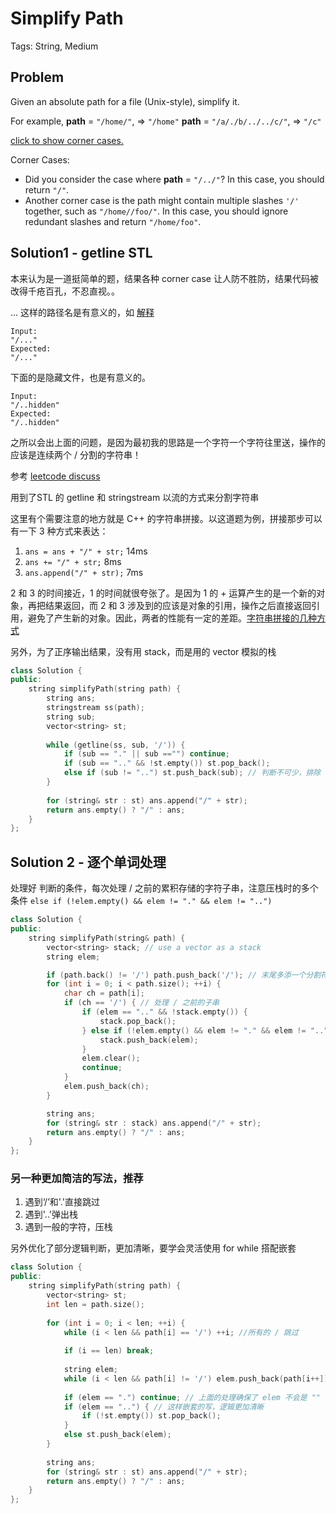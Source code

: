 # Simplify Path

Tags: String, Medium

## Problem

Given an absolute path for a file (Unix-style), simplify it.

For example,
**path** = `"/home/"`, => `"/home"`
**path** = `"/a/./b/../../c/"`, => `"/c"`

[click to show corner cases.](https://leetcode.com/problems/simplify-path/description/#)

Corner Cases:

- Did you consider the case where **path** = `"/../"`?
  In this case, you should return `"/"`.
- Another corner case is the path might contain multiple slashes `'/'` together, such as `"/home//foo/"`.
  In this case, you should ignore redundant slashes and return `"/home/foo"`.

## Solution1 - getline STL

本来认为是一道挺简单的题，结果各种 corner case 让人防不胜防，结果代码被改得千疮百孔，不忍直视。。

... 这样的路径名是有意义的，如 [解释](https://leetcode.com/problems/simplify-path/discuss/25841/Don't-understand-the-testcase-%22abc...%22)

```
Input:
"/..."
Expected:
"/..."
```

下面的是隐藏文件，也是有意义的。

```
Input:
"/..hidden"
Expected:
"/..hidden"
```

之所以会出上面的问题，是因为最初我的思路是一个字符一个字符往里送，操作的应该是连续两个 / 分割的字符串！

参考 [leetcode discuss](https://leetcode.com/problems/simplify-path/discuss/25680/C++-10-lines-solution)

用到了STL 的 getline 和 stringstream 以流的方式来分割字符串

这里有个需要注意的地方就是 C++ 的字符串拼接。以这道题为例，拼接那步可以有一下 3 种方式来表达：

1. `ans = ans + "/" + str;` 14ms
2. `ans += "/" + str;` 8ms
3. `ans.append("/" + str);` 7ms

2 和 3 的时间接近，1 的时间就很夸张了。是因为 1 的 + 运算产生的是一个新的对象，再把结果返回，而 2 和 3 涉及到的应该是对象的引用，操作之后直接返回引用，避免了产生新的对象。因此，两者的性能有一定的差距。[字符串拼接的几种方式](http://blog.csdn.net/ljp1919/article/details/48134335)

另外，为了正序输出结果，没有用 stack，而是用的 vector 模拟的栈

```cpp
class Solution {
public:
    string simplifyPath(string path) {
        string ans;
        stringstream ss(path);
        string sub;
        vector<string> st;
        
        while (getline(ss, sub, '/')) {
            if (sub == "." || sub =="") continue;
            if (sub == ".." && !st.empty()) st.pop_back();
            else if (sub != "..") st.push_back(sub); // 判断不可少，排除 .. 的情况
        }
        
        for (string& str : st) ans.append("/" + str);
        return ans.empty() ? "/" : ans;
    }
};
```

## Solution 2 - 逐个单词处理

处理好 判断的条件，每次处理 / 之前的累积存储的字符子串，注意压栈时的多个条件 `else if (!elem.empty() && elem != "." && elem != "..") `

```cpp
class Solution {
public:
    string simplifyPath(string& path) {
        vector<string> stack; // use a vector as a stack
        string elem;

        if (path.back() != '/') path.push_back('/'); // 末尾多添一个分割符， 保证 /home 这样的输入正常处理
        for (int i = 0; i < path.size(); ++i) {
            char ch = path[i];
            if (ch == '/') { // 处理 / 之前的子串
                if (elem == ".." && !stack.empty()) {
                    stack.pop_back(); 
                } else if (!elem.empty() && elem != "." && elem != "..") {
                    stack.push_back(elem);                    
                }
                elem.clear();
                continue;
            }
            elem.push_back(ch);
        }

        string ans;
        for (string& str : stack) ans.append("/" + str);
        return ans.empty() ? "/" : ans;
    }
};
```

### 另一种更加简洁的写法，推荐

1. 遇到‘/’和'.'直接跳过
2. 遇到'..'弹出栈
3. 遇到一般的字符，压栈

另外优化了部分逻辑判断，更加清晰，要学会灵活使用 for while 搭配嵌套

```cpp
class Solution {
public:
    string simplifyPath(string path) {
        vector<string> st;
        int len = path.size();
        
        for (int i = 0; i < len; ++i) {
            while (i < len && path[i] == '/') ++i; //所有的 / 跳过
            
            if (i == len) break;
            
            string elem;
            while (i < len && path[i] != '/') elem.push_back(path[i++]);
            
            if (elem == ".") continue; // 上面的处理确保了 elem 不会是 ""
            if (elem == "..") { // 这样嵌套的写，逻辑更加清晰
                if (!st.empty()) st.pop_back();
            }
            else st.push_back(elem);
        }
        
        string ans;
        for (string& str : st) ans.append("/" + str);
        return ans.empty() ? "/" : ans;        
    }
};
```

